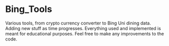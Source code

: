 # Bing_Tools
Various tools, from crypto currency converter to Bing Uni dining data.
Adding new stuff as time progresses.
Everything used and implemented is meant for educational purposes.
Feel free to make any improvements to the code.

